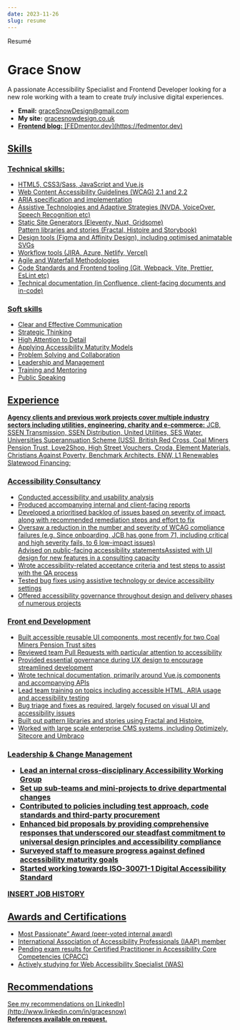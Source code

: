 ```yaml
---
date: 2023-11-26
slug: resume
---
```


<hgroup>

<p class="ribbon">Resumé</p> 
<h1>Grace Snow</h1>
</hgroup>

<p>A passionate Accessibility Specialist and Frontend Developer looking for a new role working with a team to create <em>truly</em> inclusive digital experiences.</p>

<ul class="no-list-style">
  <li><strong>Email:</strong> <a href="mailto:graceSnowDesign@gmail.com">graceSnowDesign@gmail.com</a></li>
  <li><strong>My site:</strong> <a href="https://gracesnowdesign.co.uk">gracesnowdesign.co.uk</</li>
  <li><strong>Frontend blog:</strong> [FEDmentor.dev](https://fedmentor.dev)</li>
</ul>

<h2>Skills</h2>

<h3>Technical skills:</h3>
<ul class="">
    <li>HTML5, CSS3/Sass, JavaScript and Vue.js</li>
    <li>Web Content Accessibility Guidelines (WCAG) 2.1 and 2.2</li>
    <li>ARIA specification and implementation</li>
    <li>Assistive Technologies and Adaptive Strategies (NVDA, VoiceOver, Speech Recognition etc)</li>
    <li>Static Site Generators (Eleventy, Nuxt, Gridsome)</li>
    </li>Pattern libraries and stories (Fractal, Histoire and Storybook)</li>
    <li>Design tools (Figma and Affinity Design), including optimised animatable SVGs</li>
    <li>Workflow tools (JIRA, Azure, Netlify, Vercel)</li>
    <li>Agile and Waterfall Methodologies</li>
    <li>Code Standards and Frontend tooling (Git, Webpack, Vite, Prettier, EsLint etc)</li>
    <li>Technical documentation (in Confluence, client-facing documents and in-code)</li>
</ul>

<h3>Soft skills</h3>
<ul>
  <li>Clear and Effective Communication</li>
  <li>Strategic Thinking</li>
  <li>High Attention to Detail</li>
  <li>Applying Accessibility Maturity Models</li>
  <li>Problem Solving and Collaboration</li>
  <li>Leadership and Management</li>
  <li>Training and Mentoring</li>
  <li>Public Speaking</li>
</ul>

<h2>Experience</h2>

<p><strong>Agency clients and previous work projects cover multiple industry sectors including utilities, engineering, charity and e-commerce:</strong> JCB, SSEN Transmission, SSEN Distribution, United Utilities, SES Water, Universities Superannuation Scheme (USS), British Red Cross, Coal Miners Pension Trust, Love2Shop, High Street Vouchers, Croda, Element Materials, Christians Against Poverty, Benchmark Architects, ENW, L1 Renewables Slatewood Financing;</p>

<h3>Accessibility Consultancy</h3>
<ul>
  <li>Conducted accessibility and usability analysis</li>
  <li>Produced accompanying internal and client-facing reports</li>
  <li>Developed a prioritised backlog of issues based on severity of impact, along with recommended remediation steps and effort to fix</li>
  <li>Oversaw a reduction in the number and severity of WCAG compliance failures (e.g. Since onboarding, JCB has gone from 71, including critical and high severity fails, to 6 low-impact issues)</li>Advised on public-facing accessibility statements</li>Assisted with UI design for new features in a consulting capacity
  <li>Wrote accessibility-related acceptance criteria and test steps to assist with the QA process</li>
  <li>Tested bug fixes using assistive technology or device accessibility settings</li>
  <li>Offered accessibility governance throughout design and delivery phases of numerous projects</li>
</ul>

<h3>Front end Development</h3>
<ul>
  <li>Built accessible reusable UI components, most recently for two Coal Miners Pension Trust sites</li>
  <li>Reviewed team Pull Requests with particular attention to accessibility</li>
  <li>Provided essential governance during UX design to encourage streamlined development</li>
  <li>Wrote technical documentation, primarily around Vue.js components and accompanying APIs</li>
  <li>Lead team training on topics including accessible HTML, ARIA usage and accessibility testing</li>
  <li>Bug triage and fixes as required, largely focused on visual UI and accessibility issues</li>
  <li>Built out pattern libraries and stories using Fractal and Histoire.</li>
  <li>Worked with large scale enterprise CMS systems, including Optimizely, Sitecore and Umbraco</li>
</ul> 

<h3>Leadership & Change Management</li>

<ul>
  <li>Lead an internal cross-disciplinary Accessibility Working Group</li>
  <li>Set up sub-teams and mini-projects to drive departmental changes</li>
  <li>Contributed to policies including test approach, code standards and third-party procurement</li>
  <li>Enhanced bid proposals by providing comprehensive responses that underscored our steadfast commitment to universal design principles and accessibility compliance</li>
  <li>Surveyed staff to measure progress against defined accessibility maturity goals</li>
  <li>Started working towards ISO-30071-1 Digital Accessibility Standard</li>
</ul>

INSERT JOB HISTORY

<h2>Awards and Certifications</h2>

<ul>
  <li>Most Passionate” Award (peer-voted internal award)</li>
  <li>International Association of Accessibility Professionals (IAAP) member</li>
  <li>Pending exam results for Certified Practitioner in Accessibility Core Competencies (CPACC)</li>
  <li>Actively studying for Web Accessibility Specialist (WAS)</li>
</ul>

<h2>Recommendations</h2>

<p>
    See my recommendations on [LinkedIn](http://www.linkedin.com/in/gracesnow)<br/>
    <strong>References available on request.</strong>
</p>
